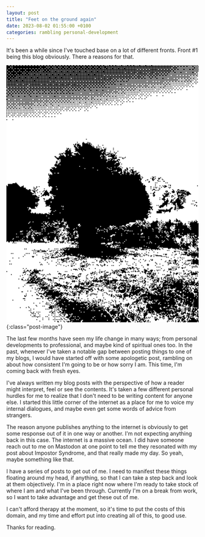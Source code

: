 ```yaml
---
layout: post
title: "Feet on the ground again"
date: 2023-08-02 01:55:00 +0100
categories: rambling personal-development 
---
```


It's been a while since I've touched base on a lot of different fronts. Front #1 being this blog obviously. There a reasons for that.

![tree](/img/bw-tree.png){:class="post-image"}

The last few months have seen my life change in many ways; from personal developments to professional, and maybe kind of spiritual ones too. In the past, whenever I've taken a notable gap between posting things to one of my blogs, I would have started off with some apologetic post, rambling on about how consistent I'm going to be or how sorry I am. This time, I'm coming back with fresh eyes. 

I've always written my blog posts with the perspective of how a reader might interpret, feel or see the contents. It's taken a few different personal hurdles for me to realize that I don't need to be writing content for anyone else. I started this little corner of the internet as a place for me to voice my internal dialogues, and maybe even get some words of advice from strangers. 

The reason anyone publishes anything to the internet is obviously to get some response out of it in one way or another. I'm not expecting anything back in this case. The internet is a massive ocean. I did have someone reach out to me on Mastodon at one point to tell me they resonated with my post about Impostor Syndrome, and that really made my day. So yeah, maybe something like that. 

I have a series of posts to get out of me. I need to manifest these things floating around my head, if anything, so that I can take a step back and look at them objectively. I'm in a place right now where I'm ready to take stock of where I am and what I've been through. Currently I'm on a break from work, so I want to take advantage and get these out of me. 

I can't afford therapy at the moment, so it's time to put the costs of this domain, and my time and effort put into creating all of this, to good use. 

Thanks for reading. 